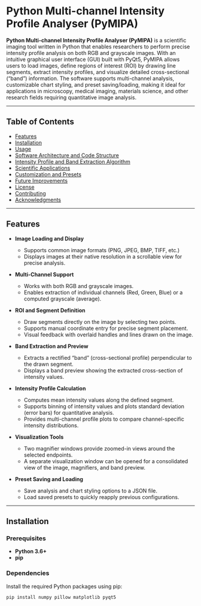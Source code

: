 # Python Multi-channel Intensity Profile Analyser (PyMIPA)

**Python Multi-channel Intensity Profile Analyser (PyMIPA)** is a scientific imaging tool written in Python that enables researchers to perform precise intensity profile analysis on both RGB and grayscale images. With an intuitive graphical user interface (GUI) built with PyQt5, PyMIPA allows users to load images, define regions of interest (ROI) by drawing line segments, extract intensity profiles, and visualize detailed cross-sectional (“band”) information. The software supports multi-channel analysis, customizable chart styling, and preset saving/loading, making it ideal for applications in microscopy, medical imaging, materials science, and other research fields requiring quantitative image analysis.

---

## Table of Contents

- [Features](#features)
- [Installation](#installation)
- [Usage](#usage)
- [Software Architecture and Code Structure](#software-architecture-and-code-structure)
- [Intensity Profile and Band Extraction Algorithm](#intensity-profile-and-band-extraction-algorithm)
- [Scientific Applications](#scientific-applications)
- [Customization and Presets](#customization-and-presets)
- [Future Improvements](#future-improvements)
- [License](#license)
- [Contributing](#contributing)
- [Acknowledgments](#acknowledgments)

---

## Features

- **Image Loading and Display**
  - Supports common image formats (PNG, JPEG, BMP, TIFF, etc.)
  - Displays images at their native resolution in a scrollable view for precise analysis.

- **Multi-Channel Support**
  - Works with both RGB and grayscale images.
  - Enables extraction of individual channels (Red, Green, Blue) or a computed grayscale (average).

- **ROI and Segment Definition**
  - Draw segments directly on the image by selecting two points.
  - Supports manual coordinate entry for precise segment placement.
  - Visual feedback with overlaid handles and lines drawn on the image.

- **Band Extraction and Preview**
  - Extracts a rectified “band” (cross-sectional profile) perpendicular to the drawn segment.
  - Displays a band preview showing the extracted cross-section of intensity values.

- **Intensity Profile Calculation**
  - Computes mean intensity values along the defined segment.
  - Supports binning of intensity values and plots standard deviation (error bars) for quantitative analysis.
  - Provides multi-channel profile plots to compare channel-specific intensity distributions.

- **Visualization Tools**
  - Two magnifier windows provide zoomed-in views around the selected endpoints.
  - A separate visualization window can be opened for a consolidated view of the image, magnifiers, and band preview.

- **Preset Saving and Loading**
  - Save analysis and chart styling options to a JSON file.
  - Load saved presets to quickly reapply previous configurations.

---

## Installation

### Prerequisites

- **Python 3.6+**
- **pip**

### Dependencies

Install the required Python packages using pip:

```bash
pip install numpy pillow matplotlib pyqt5
